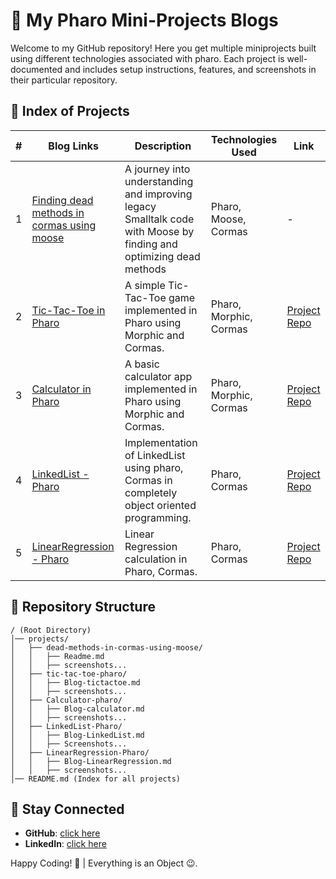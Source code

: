 # 🚀 My Pharo Mini-Projects Blogs

Welcome to my GitHub repository! Here you get multiple miniprojects built using different technologies associated with pharo. Each project is well-documented and includes setup instructions, features, and screenshots in their particular repository.

## 📜 Index of Projects

| #  | Blog Links | Description | Technologies Used | Link |
|----|-------------|-------------|-------------------|------|
| 1  | [Finding dead methods in cormas using moose](dead-methods-in-cormas-using-moose/Readme.md) | A journey into understanding and improving legacy Smalltalk code with Moose by finding and optimizing dead methods | Pharo, Moose, Cormas | - |
| 2  | [Tic-Tac-Toe in Pharo](tic-tac-toe-pharo/Blog-tictactoe.md) | A simple Tic-Tac-Toe game implemented in Pharo using Morphic and Cormas. | Pharo, Morphic, Cormas | [Project Repo](https://github.com/PrasannaPal21/Pharo-TicTacToeGame) |
| 3  | [Calculator in Pharo](Calculator-Pharo/Blog-calculator.md) | A basic calculator app implemented in Pharo using Morphic and Cormas. | Pharo, Morphic, Cormas | [Project Repo](https://github.com/PrasannaPal21/Pharo-Calculator) |
| 4  | [LinkedList - Pharo](LinkedList-Pharo/Blog-linkedlist.md) | Implementation of LinkedList using pharo, Cormas in completely object oriented programming. | Pharo, Cormas | [Project Repo](https://github.com/PrasannaPal21/Pharo-LinkedList) |
| 5  | [LinearRegression - Pharo](LinearRegression-Pharo/Blog-linearregression.md) | Linear Regression calculation in Pharo, Cormas. | Pharo, Cormas | [Project Repo](https://github.com/PrasannaPal21/Pharo-LinearRegression) |


## 📂 Repository Structure

```
/ (Root Directory)
│── projects/
│   ├── dead-methods-in-cormas-using-moose/
│   │   ├── Readme.md
│   │   ├── screenshots...
│   ├── tic-tac-toe-pharo/
│   │   ├── Blog-tictactoe.md
│   │   ├── screenshots...
│   ├── Calculator-pharo/
│   │   ├── Blog-calculator.md
│   │   ├── screenshots...
│   ├── LinkedList-Pharo/
│   │   ├── Blog-LinkedList.md
│   │   ├── Screenshots...
│   ├── LinearRegression-Pharo/
│   │   ├── Blog-LinearRegression.md
│   │   ├── screenshots...
│── README.md (Index for all projects)
```


## 🔗 Stay Connected
- **GitHub**: [click here](https://github.com/PrasannaPal21)
- **LinkedIn**: [click here](https://www.linkedin.com/in/prasanna-pal-542992274)

Happy Coding! 🚀 | Everything is an Object 😉.

